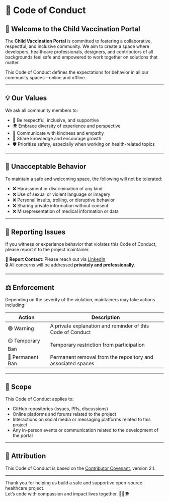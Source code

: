 # 📜 Code of Conduct

## 👋 Welcome to the Child Vaccination Portal

The **Child Vaccination Portal** is committed to fostering a collaborative, respectful, and inclusive community. We aim to create a space where developers, healthcare professionals, designers, and contributors of all backgrounds feel safe and empowered to work together on solutions that matter.

This Code of Conduct defines the expectations for behavior in all our community spaces—online and offline.

---

## 💡 Our Values

We ask all community members to:

- 🤝 Be respectful, inclusive, and supportive  
- 🌍 Embrace diversity of experience and perspective  
- 💬 Communicate with kindness and empathy  
- 📘 Share knowledge and encourage growth  
- 🛡️ Prioritize safety, especially when working on health-related topics  

---

## 🚫 Unacceptable Behavior

To maintain a safe and welcoming space, the following will not be tolerated:

- ❌ Harassment or discrimination of any kind  
- ❌ Use of sexual or violent language or imagery  
- ❌ Personal insults, trolling, or disruptive behavior  
- ❌ Sharing private information without consent  
- ❌ Misrepresentation of medical information or data  

---

## 🙋 Reporting Issues

If you witness or experience behavior that violates this Code of Conduct, please report it to the project maintainer.

📧 **Report Contact**: Please reach out via [LinkedIn](https://www.linkedin.com/in/ankit-shaw-884b0728a/)  
🔒 All concerns will be addressed **privately and professionally**.

---

## ⚖️ Enforcement

Depending on the severity of the violation, maintainers may take actions including:

| Action           | Description                                                  |
|------------------|--------------------------------------------------------------|
| 🟢 Warning        | A private explanation and reminder of this Code of Conduct   |
| 🟡 Temporary Ban  | Temporary restriction from participation                     |
| 🔴 Permanent Ban  | Permanent removal from the repository and associated spaces  |

---

## 👥 Scope

This Code of Conduct applies to:

- GitHub repositories (issues, PRs, discussions)
- Online platforms and forums related to the project
- Interactions on social media or messaging platforms related to this project
- Any in-person events or communication related to the development of the portal

---

## 📝 Attribution

This Code of Conduct is based on the [Contributor Covenant](https://www.contributor-covenant.org/version/2/1/code_of_conduct/), version 2.1.

---

Thank you for helping us build a safe and supportive open-source healthcare project.  
Let’s code with compassion and impact lives together. 💉👶🌍
